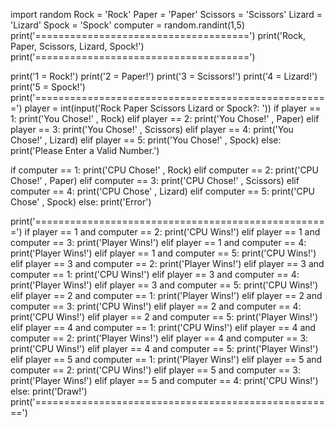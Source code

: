 import random
Rock = 'Rock'
Paper = 'Paper'
Scissors = 'Scissors'
Lizard = 'Lizard'
Spock = 'Spock'
computer = random.randint(1,5)
print('=====================================')
print('Rock, Paper, Scissors, Lizard, Spock!')
print('=====================================')

print('1 = Rock!')
print('2 = Paper!')
print('3 = Scissors!')
print('4 = Lizard!')
print('5 = Spock!')
print('===================================================')
player = int(input('Rock Paper Scissors Lizard or Spock?: '))
if player == 1:
    print('You Chose!' , Rock)
elif player == 2:
    print('You Chose!' , Paper)
elif player == 3:
    print('You Chose!' , Scissors)
elif player == 4:
    print('You Chose!' , Lizard)
elif player == 5:
    print('You Chose!' , Spock)
else:
    print('Please Enter a Valid Number.')

if computer == 1:
    print('CPU Chose!' , Rock)
elif computer == 2:
    print('CPU Chose!' , Paper)
elif computer == 3:
    print('CPU Chose!' , Scissors)
elif computer == 4:
    print('CPU Chose' , Lizard)
elif computer == 5:
    print('CPU Chose' , Spock)
else:
    print('Error')

print('===================================================')
if player == 1 and computer == 2:
    print('CPU Wins!')
elif player == 1 and computer == 3:
    print('Player Wins!')
elif player == 1 and computer == 4:
    print('Player Wins!')
elif player == 1 and computer == 5:
    print('CPU Wins!')
elif player == 3 and computer == 2:
    print('Player Wins!')
elif player == 3 and computer == 1:
    print('CPU Wins!')
elif player == 3 and computer == 4:
    print('Player Wins!')
elif player == 3 and computer == 5:
    print('CPU Wins!')
elif player == 2 and computer == 1:
    print('Player Wins!')
elif player == 2 and computer == 3:
    print('CPU Wins!')
elif player == 2 and computer == 4:
    print('CPU Wins!')
elif player == 2 and computer == 5:
    print('Player Wins!')
elif player == 4 and computer == 1:
    print('CPU Wins!')
elif player == 4 and computer == 2:
    print('Player Wins!')
elif player == 4 and computer == 3:
    print('CPU Wins!')
elif player == 4 and computer == 5:
    print('Player Wins!')
elif player == 5 and computer == 1:
    print('Player Wins!')
elif player == 5 and computer == 2: 
    print('CPU Wins!')
elif player == 5 and computer == 3:
    print('Player Wins!')
elif player == 5 and computer == 4:
    print('CPU Wins!')
else:
    print('Draw!')
print('====================================================')
